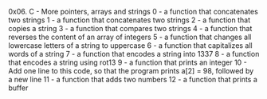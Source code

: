0x06. C - More pointers, arrays and strings
0 - a function that concatenates two strings
1 - a function that concatenates two strings
2 - a function that copies a string
3 - a function that compares two strings
4 - a function that reverses the content of an array of integers
5 - a function that changes all lowercase letters of a string to uppercase
6 - a function that capitalizes all words of a string
7 - a function that encodes a string into 1337
8 - a function that encodes a string using rot13
9 - a function that prints an integer
10 - Add one line to this code, so that the program prints a[2] = 98, followed by a new line
11 - a function that adds two numbers
12 - a function that prints a buffer
